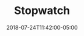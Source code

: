 ---
translationKey: "stopwatch"
title: "Stopwatch"
date: 2018-07-24T11:42:00-05:00
description: "stopwatch"
---